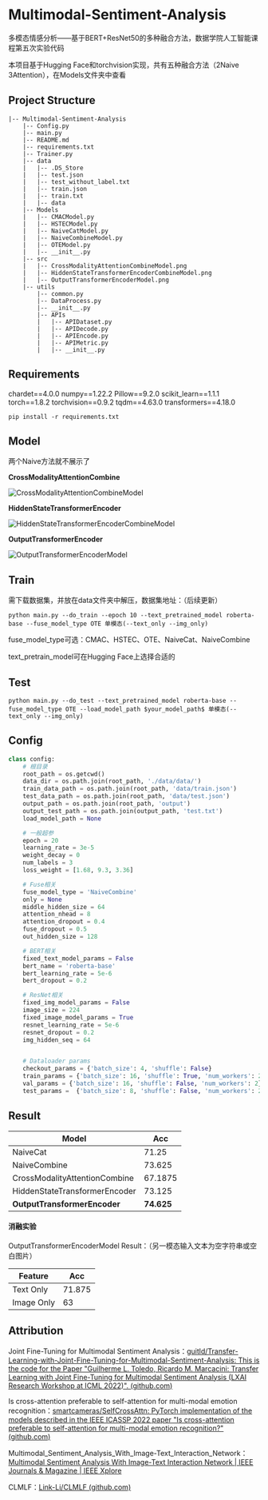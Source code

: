 # Multimodal-Sentiment-Analysis
多模态情感分析——基于BERT+ResNet50的多种融合方法，数据学院人工智能课程第五次实验代码

本项目基于Hugging Face和torchvision实现，共有五种融合方法（2Naive 3Attention），在Models文件夹中查看

## Project Structure

```
|-- Multimodal-Sentiment-Analysis
    |-- Config.py
    |-- main.py
    |-- README.md
    |-- requirements.txt
    |-- Trainer.py
    |-- data
    |   |-- .DS_Store
    |   |-- test.json
    |   |-- test_without_label.txt
    |   |-- train.json
    |   |-- train.txt
    |   |-- data
    |-- Models
    |   |-- CMACModel.py
    |   |-- HSTECModel.py
    |   |-- NaiveCatModel.py
    |   |-- NaiveCombineModel.py
    |   |-- OTEModel.py
    |   |-- __init__.py
    |-- src
    |   |-- CrossModalityAttentionCombineModel.png
    |   |-- HiddenStateTransformerEncoderCombineModel.png
    |   |-- OutputTransformerEncoderModel.png
    |-- utils
        |-- common.py
        |-- DataProcess.py
        |-- __init__.py
        |-- APIs
        |   |-- APIDataset.py
        |   |-- APIDecode.py
        |   |-- APIEncode.py
        |   |-- APIMetric.py
        |   |-- __init__.py
```

## Requirements

chardet==4.0.0
numpy==1.22.2
Pillow==9.2.0
scikit_learn==1.1.1
torch==1.8.2
torchvision==0.9.2
tqdm==4.63.0
transformers==4.18.0

```shell
pip install -r requirements.txt
```

## Model

两个Naive方法就不展示了

**CrossModalityAttentionCombine**

![CrossModalityAttentionCombineModel](D:\0-GitHub\Multimodal-Sentiment-Analysis\src\CrossModalityAttentionCombineModel.png)



**HiddenStateTransformerEncoder**

![HiddenStateTransformerEncoderCombineModel](D:\0-GitHub\Multimodal-Sentiment-Analysis\src\HiddenStateTransformerEncoderCombineModel.png)

**OutputTransformerEncoder**

![OutputTransformerEncoderModel](D:\0-GitHub\Multimodal-Sentiment-Analysis\src\OutputTransformerEncoderModel.png)

## Train

需下载数据集，并放在data文件夹中解压，数据集地址：（后续更新）

```shell
python main.py --do_train --epoch 10 --text_pretrained_model roberta-base --fuse_model_type OTE 单模态(--text_only --img_only)
```

fuse_model_type可选：CMAC、HSTEC、OTE、NaiveCat、NaiveCombine

text_pretrain_model可在Hugging Face上选择合适的

## Test

```shell
python main.py --do_test --text_pretrained_model roberta-base --fuse_model_type OTE --load_model_path $your_model_path$ 单模态(--text_only --img_only)
```

## Config

```python
class config:
    # 根目录
    root_path = os.getcwd()
    data_dir = os.path.join(root_path, './data/data/')
    train_data_path = os.path.join(root_path, 'data/train.json')
    test_data_path = os.path.join(root_path, 'data/test.json')
    output_path = os.path.join(root_path, 'output')
    output_test_path = os.path.join(output_path, 'test.txt')
    load_model_path = None

    # 一般超参
    epoch = 20
    learning_rate = 3e-5
    weight_decay = 0
    num_labels = 3
    loss_weight = [1.68, 9.3, 3.36]

    # Fuse相关
    fuse_model_type = 'NaiveCombine'
    only = None
    middle_hidden_size = 64
    attention_nhead = 8
    attention_dropout = 0.4
    fuse_dropout = 0.5
    out_hidden_size = 128

    # BERT相关
    fixed_text_model_params = False
    bert_name = 'roberta-base'
    bert_learning_rate = 5e-6
    bert_dropout = 0.2

    # ResNet相关
    fixed_img_model_params = False
    image_size = 224
    fixed_image_model_params = True
    resnet_learning_rate = 5e-6
    resnet_dropout = 0.2
    img_hidden_seq = 64


    # Dataloader params
    checkout_params = {'batch_size': 4, 'shuffle': False}
    train_params = {'batch_size': 16, 'shuffle': True, 'num_workers': 2}
    val_params = {'batch_size': 16, 'shuffle': False, 'num_workers': 2}
    test_params =  {'batch_size': 8, 'shuffle': False, 'num_workers': 2}

```



## Result

| Model                         | Acc        |
| ----------------------------- | ---------- |
| NaiveCat                      | 71.25      |
| NaiveCombine                  | 73.625     |
| CrossModalityAttentionCombine | 67.1875    |
| HiddenStateTransformerEncoder | 73.125     |
| **OutputTransformerEncoder**  | **74.625** |

#### 消融实验

OutputTransformerEncoderModel Result：（另一模态输入文本为空字符串或空白图片）

| Feature    | Acc    |
| ---------- | ------ |
| Text Only  | 71.875 |
| Image Only | 63     |

## Attribution

Joint Fine-Tuning for Multimodal Sentiment Analysis：[guitld/Transfer-Learning-with-Joint-Fine-Tuning-for-Multimodal-Sentiment-Analysis: This is the code for the Paper "Guilherme L. Toledo, Ricardo M. Marcacini: Transfer Learning with Joint Fine-Tuning for Multimodal Sentiment Analysis (LXAI Research Workshop at ICML 2022)". (github.com)](https://github.com/guitld/Transfer-Learning-with-Joint-Fine-Tuning-for-Multimodal-Sentiment-Analysis)

Is cross-attention preferable to self-attention for multi-modal emotion recognition：[smartcameras/SelfCrossAttn: PyTorch implementation of the models described in the IEEE ICASSP 2022 paper "Is cross-attention preferable to self-attention for multi-modal emotion recognition?" (github.com)](https://github.com/smartcameras/SelfCrossAttn)

Multimodal_Sentiment_Analysis_With_Image-Text_Interaction_Network：[Multimodal Sentiment Analysis With Image-Text Interaction Network | IEEE Journals & Magazine | IEEE Xplore](https://ieeexplore.ieee.org/abstract/document/9736584/)

CLMLF：[Link-Li/CLMLF (github.com)](https://github.com/Link-Li/CLMLF)
